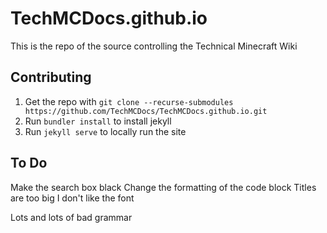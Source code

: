 # TechMCDocs.github.io

This is the repo of the source controlling the Technical Minecraft Wiki

## Contributing

1) Get the repo with `git clone --recurse-submodules https://github.com/TechMCDocs/TechMCDocs.github.io.git`
2) Run `bundler install` to install jekyll 
3) Run `jekyll serve` to locally run the site

## To Do
Make the search box black
Change the formatting of the code block
Titles are too big
I don't like the font

Lots and lots of bad grammar